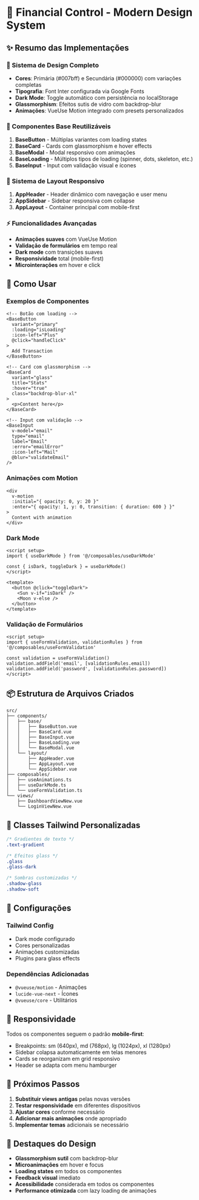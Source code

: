 # 🎨 Financial Control - Modern Design System

## ✨ Resumo das Implementações

### 🎯 Sistema de Design Completo

- **Cores**: Primária (#007bff) e Secundária (#000000) com variações completas
- **Tipografia**: Font Inter configurada via Google Fonts
- **Dark Mode**: Toggle automático com persistência no localStorage
- **Glassmorphism**: Efeitos sutis de vidro com backdrop-blur
- **Animações**: VueUse Motion integrado com presets personalizados

### 🧩 Componentes Base Reutilizáveis

1. **BaseButton** - Múltiplas variantes com loading states
2. **BaseCard** - Cards com glassmorphism e hover effects
3. **BaseModal** - Modal responsivo com animações
4. **BaseLoading** - Múltiplos tipos de loading (spinner, dots, skeleton, etc.)
5. **BaseInput** - Input com validação visual e ícones

### 📱 Sistema de Layout Responsivo

1. **AppHeader** - Header dinâmico com navegação e user menu
2. **AppSidebar** - Sidebar responsiva com collapse
3. **AppLayout** - Container principal com mobile-first

### ⚡ Funcionalidades Avançadas

- **Animações suaves** com VueUse Motion
- **Validação de formulários** em tempo real
- **Dark mode** com transições suaves
- **Responsividade** total (mobile-first)
- **Microinterações** em hover e click

## 🚀 Como Usar

### Exemplos de Componentes

```vue
<!-- Botão com loading -->
<BaseButton
  variant="primary"
  :loading="isLoading"
  :icon-left="Plus"
  @click="handleClick"
>
  Add Transaction
</BaseButton>

<!-- Card com glassmorphism -->
<BaseCard
  variant="glass"
  title="Stats"
  :hover="true"
  class="backdrop-blur-xl"
>
  <p>Content here</p>
</BaseCard>

<!-- Input com validação -->
<BaseInput
  v-model="email"
  type="email"
  label="Email"
  :error="emailError"
  :icon-left="Mail"
  @blur="validateEmail"
/>
```

### Animações com Motion

```vue
<div
  v-motion
  :initial="{ opacity: 0, y: 20 }"
  :enter="{ opacity: 1, y: 0, transition: { duration: 600 } }"
>
  Content with animation
</div>
```

### Dark Mode

```vue
<script setup>
import { useDarkMode } from '@/composables/useDarkMode'

const { isDark, toggleDark } = useDarkMode()
</script>

<template>
  <button @click="toggleDark">
    <Sun v-if="isDark" />
    <Moon v-else />
  </button>
</template>
```

### Validação de Formulários

```vue
<script setup>
import { useFormValidation, validationRules } from '@/composables/useFormValidation'

const validation = useFormValidation()
validation.addField('email', [validationRules.email])
validation.addField('password', [validationRules.password])
</script>
```

## 📦 Estrutura de Arquivos Criados

```
src/
├── components/
│   ├── base/
│   │   ├── BaseButton.vue
│   │   ├── BaseCard.vue
│   │   ├── BaseInput.vue
│   │   ├── BaseLoading.vue
│   │   └── BaseModal.vue
│   └── layout/
│       ├── AppHeader.vue
│       ├── AppLayout.vue
│       └── AppSidebar.vue
├── composables/
│   ├── useAnimations.ts
│   ├── useDarkMode.ts
│   └── useFormValidation.ts
└── views/
    ├── DashboardViewNew.vue
    └── LoginViewNew.vue
```

## 🎨 Classes Tailwind Personalizadas

```css
/* Gradientes de texto */
.text-gradient

/* Efeitos glass */
.glass
.glass-dark

/* Sombras customizadas */
.shadow-glass
.shadow-soft
```

## 🔧 Configurações

### Tailwind Config
- Dark mode configurado
- Cores personalizadas
- Animações customizadas
- Plugins para glass effects

### Dependências Adicionadas
- `@vueuse/motion` - Animações
- `lucide-vue-next` - Ícones
- `@vueuse/core` - Utilitários

## 📱 Responsividade

Todos os componentes seguem o padrão **mobile-first**:
- Breakpoints: sm (640px), md (768px), lg (1024px), xl (1280px)
- Sidebar colapsa automaticamente em telas menores
- Cards se reorganizam em grid responsivo
- Header se adapta com menu hamburger

## 🎯 Próximos Passos

1. **Substituir views antigas** pelas novas versões
2. **Testar responsividade** em diferentes dispositivos
3. **Ajustar cores** conforme necessário
4. **Adicionar mais animações** onde apropriado
5. **Implementar temas** adicionais se necessário

## 🌟 Destaques do Design

- **Glassmorphism sutil** com backdrop-blur
- **Microanimações** em hover e focus
- **Loading states** em todos os componentes
- **Feedback visual** imediato
- **Acessibilidade** considerada em todos os componentes
- **Performance otimizada** com lazy loading de animações
